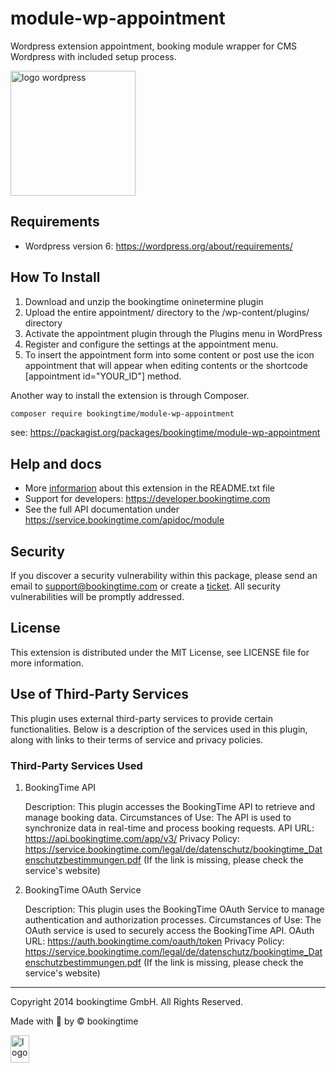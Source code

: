 # module-wp-appointment
Wordpress extension appointment, booking module wrapper for CMS Wordpress with included setup process.

<img src="https://github.com/bookingtime/module-wp-appointment/blob/master/aws/logo_wordpress.png" alt="logo wordpress" width="200" />



## Requirements
- Wordpress version 6: https://wordpress.org/about/requirements/



## How To Install
1. Download and unzip the bookingtime oninetermine plugin
2. Upload the entire appointment/ directory to the /wp-content/plugins/ directory
3. Activate the appointment plugin through the Plugins menu in WordPress
4. Register and configure the settings at the appointment menu.
5. To insert the appointment form into some content or post use the icon appointment that will appear when editing contents or the shortcode [appointment id="YOUR_ID"] method.

Another way to install the extension is through Composer.
```bash
composer require bookingtime/module-wp-appointment
```
see: https://packagist.org/packages/bookingtime/module-wp-appointment



## Help and docs
- More [informarion](/README.txt) about this extension in the README.txt file
- Support for developers: https://developer.bookingtime.com
- See the full API documentation under https://service.bookingtime.com/apidoc/module



## Security
If you discover a security vulnerability within this package, please send an email to support@bookingtime.com or create a [ticket](https://developer.bookingtime.com/hc/en-us/requests/new?ticket_form_id=9359661193628). All security vulnerabilities will be promptly addressed.



## License
This extension is distributed under the MIT License, see LICENSE file for more information.


## Use of Third-Party Services
This plugin uses external third-party services to provide certain functionalities. Below is a description of the services used in this plugin, along with links to their terms of service and privacy policies.

### Third-Party Services Used

1. BookingTime API

    Description: This plugin accesses the BookingTime API to retrieve and manage booking data.
    Circumstances of Use: The API is used to synchronize data in real-time and process booking requests.
    API URL: https://api.bookingtime.com/app/v3/
    Privacy Policy: https://service.bookingtime.com/legal/de/datenschutz/bookingtime_Datenschutzbestimmungen.pdf (If the link is missing, please check the service's website)

2. BookingTime OAuth Service

    Description: This plugin uses the BookingTime OAuth Service to manage authentication and authorization processes.
    Circumstances of Use: The OAuth service is used to securely access the BookingTime API.
    OAuth URL: https://auth.bookingtime.com/oauth/token
    Privacy Policy: https://service.bookingtime.com/legal/de/datenschutz/bookingtime_Datenschutzbestimmungen.pdf (If the link is missing, please check the service's website)


---
Copyright 2014 bookingtime GmbH. All Rights Reserved.

Made with :blue_heart: by © bookingtime

<img src="https://github.com/bookingtime/module-wp-appointment/blob/master/aws/logo_bookingtime.png" alt="logo" width="30" height="44" />
